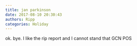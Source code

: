 ```yaml
---
title: jan parkinson
date: 2017-08-10 20:30:43
authors: Ripp
categories: Holiday
---
```


 ok. bye. I like the rip report and I cannot stand that GCN POS